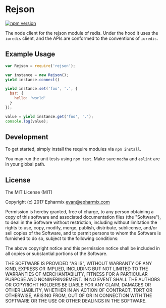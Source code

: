 # Rejson

[![npm version](https://badge.fury.io/js/iorejson.svg)](https://badge.fury.io/js/iorejson)

The node client for the rejson module of redis. Under the hood it uses the `ioredis` client, and the APIs are conformed to the conventions of `ioredis`.

## Example Usage

```javascript
var Rejson = require('rejson');

var instance = new Rejson();
yield instance.connect()

yield instance.set('foo', '.', {
  bar: {
    hello: 'world'
  }
});

value = yield instance.get('foo', '.');
console.log(value);
```

## Development

To get started, simply install the require modules via `npm install`.

You may run the unit tests using `npm test`. Make sure `mocha` and `eslint` are in your global path.

## License

The MIT License (MIT)

Copyright (c) 2017 Epharmix <evan@epharmix.com>

Permission is hereby granted, free of charge, to any person obtaining a copy
of this software and associated documentation files (the "Software"), to deal
in the Software without restriction, including without limitation the rights
to use, copy, modify, merge, publish, distribute, sublicense, and/or sell
copies of the Software, and to permit persons to whom the Software is
furnished to do so, subject to the following conditions:

The above copyright notice and this permission notice shall be included in all
copies or substantial portions of the Software.

THE SOFTWARE IS PROVIDED "AS IS", WITHOUT WARRANTY OF ANY KIND, EXPRESS OR
IMPLIED, INCLUDING BUT NOT LIMITED TO THE WARRANTIES OF MERCHANTABILITY,
FITNESS FOR A PARTICULAR PURPOSE AND NONINFRINGEMENT. IN NO EVENT SHALL THE
AUTHORS OR COPYRIGHT HOLDERS BE LIABLE FOR ANY CLAIM, DAMAGES OR OTHER
LIABILITY, WHETHER IN AN ACTION OF CONTRACT, TORT OR OTHERWISE, ARISING FROM,
OUT OF OR IN CONNECTION WITH THE SOFTWARE OR THE USE OR OTHER DEALINGS IN THE
SOFTWARE.